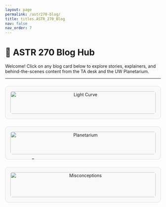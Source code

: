 ```yaml
---
layout: page
permalink: /astr270-blog/
title: titles.ASTR_270_Blog
nav: false
nav_order: 7
---
```


<style>
.blog-grid {
  display: grid;
  grid-template-columns: repeat(auto-fit, minmax(280px, 1fr));
  gap: 1.5rem;
  margin-top: 1.5rem;
}

.blog-card {
  background: #f9f9f9;
  border: 1px solid #ddd;
  border-radius: 10px;
  overflow: hidden;
  cursor: pointer;
  transition: box-shadow 0.3s ease;
  text-align: center;
  padding: 1rem;
}

.blog-card:hover {
  box-shadow: 0 4px 12px rgba(0,0,0,0.1);
}

.blog-card img {
  width: 100%;
  max-height: 180px;
  object-fit: cover;
  border-radius: 6px;
}

.blog-card h3 {
  margin-top: 0.8rem;
  font-size: 1.1rem;
  color: #333;
}

.blog-article {
  display: none;
  margin-top: 2rem;
  padding: 1.5rem;
  border-left: 4px solid #007acc;
  background: #fefefe;
  border-radius: 8px;
}

.blog-article h2 {
  margin-top: 0;
  font-size: 1.5rem;
}

.blog-article blockquote {
  border-left: 4px solid #007acc;
  background: #f0f8ff;
  padding: 0.7rem 1rem;
  margin: 1rem 0;
  font-style: italic;
  color: #333;
}
</style>

# 🌠 ASTR 270 Blog Hub

Welcome! Click on any blog card below to explore stories, explainers, and behind-the-scenes content from the TA desk and the UW Planetarium.

---

<div class="blog-grid">

  <div class="blog-card" onclick="showArticle('article1')">
    <img src="https://upload.wikimedia.org/wikipedia/commons/thumb/b/b8/Light_curve_of_a_supernova.svg/1024px-Light_curve_of_a_supernova.svg.png" alt="Light Curve">
    <h3>🌀 What Is a Light Curve, Really?</h3>
  </div>

  <div class="blog-card" onclick="showArticle('article2')">
    <img src="https://upload.wikimedia.org/wikipedia/commons/thumb/f/f9/DigitalSky2.jpg/800px-DigitalSky2.jpg" alt="Planetarium">
    <h3>🌌 Simulating the Sky in the Planetarium</h3>
  </div>

  <div class="blog-card" onclick="showArticle('article3')">
    <img src="https://upload.wikimedia.org/wikipedia/commons/thumb/5/5d/Moon_and_Apollo_11_Lunar_Module.jpg/640px-Moon_and_Apollo_11_Lunar_Module.jpg" alt="Misconceptions">
    <h3>🛸 Top Astronomy Misconceptions</h3>
  </div>

</div>

<!-- ARTICLES -->
<div id="article1" class="blog-article">
  <h2>🌀 What Is a Light Curve, Really?</h2>
  <p>Light curves are more than just squiggly lines on a graph — they’re a star’s diary. In ASTR 270, we’ll use light curves to decode stellar rotation, eclipses, transits, and more.</p>

  <blockquote>
    "A light curve is time’s way of whispering a star’s secrets."
  </blockquote>

  <ul>
    <li><strong>Dips</strong>: Something passed in front of the star (planet, dust).</li>
    <li><strong>Peaks</strong>: Flares, activity, or noise.</li>
    <li><strong>Patterns</strong>: Reveal rotation or eclipses.</li>
  </ul>

  <p><strong>Coming soon:</strong> You’ll build your own light curve in the lab using real ZTF data.</p>
</div>

<div id="article2" class="blog-article">
  <h2>🌌 Simulating the Sky in the Planetarium</h2>
  <p>Ever wonder how we recreate the Milky Way overhead in the UW dome?</p>

  <ul>
    <li>A digital star catalog synced with time and location</li>
    <li>Fisheye lens dome projection</li>
    <li>Scripting tools for flying through space, time-lapse starscapes, and more</li>
  </ul>

  <p>It’s a storytelling and teaching powerhouse. You’ll get a chance to run the system yourself this quarter!</p>
</div>

<div id="article3" class="blog-article">
  <h2>🛸 Top Astronomy Misconceptions</h2>
  <ul>
    <li><strong>“The Moon has a dark side.”</strong> Nope — it’s tidally locked. We just don’t see the far side.</li>
    <li><strong>“Winter is when Earth is far from the Sun.”</strong> Earth is actually closest to the Sun in January.</li>
    <li><strong>“Black holes suck everything in.”</strong> Not unless you’re close — they obey gravity like everything else.</li>
  </ul>

  <p>Send me your favorite space myths and I’ll feature them in a future post!</p>
</div>

<script>
function showArticle(id) {
  // Hide all articles
  document.querySelectorAll('.blog-article').forEach(el => el.style.display = 'none');
  // Show selected
  const article = document.getElementById(id);
  article.style.display = 'block';
  // Scroll into view
  article.scrollIntoView({ behavior: 'smooth', block: 'start' });
}
</script>
